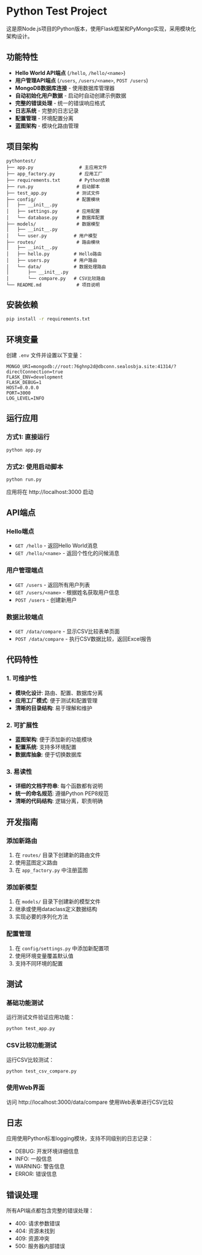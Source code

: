 # Python Test Project

这是原Node.js项目的Python版本，使用Flask框架和PyMongo实现，采用模块化架构设计。

## 功能特性

- **Hello World API端点** (`/hello`, `/hello/<name>`)
- **用户管理API端点** (`/users`, `/users/<name>`, `POST /users`)
- **MongoDB数据库连接** - 使用数据库管理器
- **自动初始化用户数据** - 启动时自动创建示例数据
- **完整的错误处理** - 统一的错误响应格式
- **日志系统** - 完整的日志记录
- **配置管理** - 环境配置分离
- **蓝图架构** - 模块化路由管理

## 项目架构

```
pythontest/
├── app.py                 # 主应用文件
├── app_factory.py         # 应用工厂
├── requirements.txt       # Python依赖
├── run.py                # 启动脚本
├── test_app.py           # 测试文件
├── config/               # 配置模块
│   ├── __init__.py
│   ├── settings.py       # 应用配置
│   └── database.py       # 数据库配置
├── models/               # 数据模型
│   ├── __init__.py
│   └── user.py          # 用户模型
├── routes/               # 路由模块
│   ├── __init__.py
│   ├── hello.py         # Hello路由
│   ├── users.py         # 用户路由
│   └── data/            # 数据处理路由
│       ├── __init__.py
│       └── compare.py   # CSV比较路由
└── README.md             # 项目说明
```

## 安装依赖

```bash
pip install -r requirements.txt
```

## 环境变量

创建 `.env` 文件并设置以下变量：

```
MONGO_URI=mongodb://root:76ghnp2d@dbconn.sealosbja.site:41314/?directConnection=true
FLASK_ENV=development
FLASK_DEBUG=1
HOST=0.0.0.0
PORT=3000
LOG_LEVEL=INFO
```

## 运行应用

### 方式1: 直接运行
```bash
python app.py
```

### 方式2: 使用启动脚本
```bash
python run.py
```

应用将在 http://localhost:3000 启动

## API端点

### Hello端点
- `GET /hello` - 返回Hello World消息
- `GET /hello/<name>` - 返回个性化的问候消息

### 用户管理端点
- `GET /users` - 返回所有用户列表
- `GET /users/<name>` - 根据姓名获取用户信息
- `POST /users` - 创建新用户

### 数据比较端点
- `GET /data/compare` - 显示CSV比较表单页面
- `POST /data/compare` - 执行CSV数据比较，返回Excel报告

## 代码特性

### 1. 可维护性
- **模块化设计**: 路由、配置、数据库分离
- **应用工厂模式**: 便于测试和配置管理
- **清晰的目录结构**: 易于理解和维护

### 2. 可扩展性
- **蓝图架构**: 便于添加新的功能模块
- **配置系统**: 支持多环境配置
- **数据库抽象**: 便于切换数据库

### 3. 易读性
- **详细的文档字符串**: 每个函数都有说明
- **统一的命名规范**: 遵循Python PEP8规范
- **清晰的代码结构**: 逻辑分离，职责明确

## 开发指南

### 添加新路由
1. 在 `routes/` 目录下创建新的路由文件
2. 使用蓝图定义路由
3. 在 `app_factory.py` 中注册蓝图

### 添加新模型
1. 在 `models/` 目录下创建新的模型文件
2. 继承或使用dataclass定义数据结构
3. 实现必要的序列化方法

### 配置管理
1. 在 `config/settings.py` 中添加新配置项
2. 使用环境变量覆盖默认值
3. 支持不同环境的配置

## 测试

### 基础功能测试
运行测试文件验证应用功能：

```bash
python test_app.py
```

### CSV比较功能测试
运行CSV比较测试：

```bash
python test_csv_compare.py
```

### 使用Web界面
访问 http://localhost:3000/data/compare 使用Web表单进行CSV比较

## 日志

应用使用Python标准logging模块，支持不同级别的日志记录：
- DEBUG: 开发环境详细信息
- INFO: 一般信息
- WARNING: 警告信息
- ERROR: 错误信息

## 错误处理

所有API端点都包含完整的错误处理：
- 400: 请求参数错误
- 404: 资源未找到
- 409: 资源冲突
- 500: 服务器内部错误 